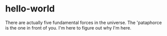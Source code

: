 # hello-world

There are actually five fundamental forces in the universe. The 'pataphorce is the one in front of you. I'm here to figure out why I'm here.
